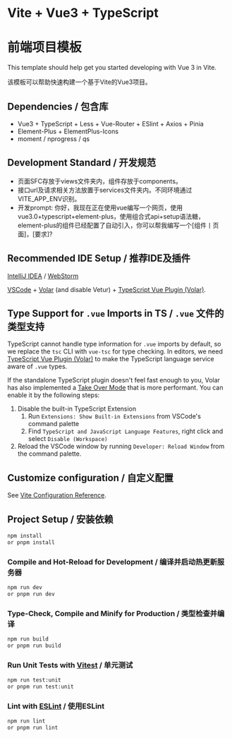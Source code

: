 # Vite + Vue3 + TypeScript

# 前端项目模板

This template should help get you started developing with Vue 3 in Vite.

该模板可以帮助快速构建一个基于Vite的Vue3项目。

## Dependencies / 包含库

+ Vue3 + TypeScript + Less + Vue-Router + ESlint + Axios + Pinia
+ Element-Plus + ElementPlus-Icons
+ moment / nprogress / qs

## Development  Standard / 开发规范

+ 页面SFC存放于views文件夹内，组件存放于components。
+ 接口url及请求相关方法放置于services文件夹内。不同环境通过VITE_APP_ENV识别。
+ 开发prompt:
  你好，我现在正在使用vue编写一个网页，使用vue3.0+typescript+element-plus，使用组合式api+setup语法糖，element-plus的组件已经配置了自动引入，你可以帮我编写一个[组件丨页面]，[要求]?

## Recommended IDE Setup / 推荐IDE及插件

[IntelliJ IDEA](https://www.jetbrains.com/idea/) / [WebStorm](https://www.jetbrains.com.cn/webstorm/)

[VSCode](https://code.visualstudio.com/) + [Volar](https://marketplace.visualstudio.com/items?itemName=Vue.volar) (and disable Vetur) + [TypeScript Vue Plugin (Volar)](https://marketplace.visualstudio.com/items?itemName=Vue.vscode-typescript-vue-plugin).

## Type Support for `.vue` Imports in TS / `.vue` 文件的类型支持

TypeScript cannot handle type information for `.vue` imports by default, so we replace the `tsc` CLI with `vue-tsc` for type checking. In editors, we need [TypeScript Vue Plugin (Volar)](https://marketplace.visualstudio.com/items?itemName=Vue.vscode-typescript-vue-plugin) to make the TypeScript language service aware of `.vue` types.

If the standalone TypeScript plugin doesn't feel fast enough to you, Volar has also implemented a [Take Over Mode](https://github.com/johnsoncodehk/volar/discussions/471#discussioncomment-1361669) that is more performant. You can enable it by the following steps:

1. Disable the built-in TypeScript Extension
    1) Run `Extensions: Show Built-in Extensions` from VSCode's command palette
    2) Find `TypeScript and JavaScript Language Features`, right click and select `Disable (Workspace)`
2. Reload the VSCode window by running `Developer: Reload Window` from the command palette.

## Customize configuration / 自定义配置

See [Vite Configuration Reference](https://vitejs.dev/config/).

## Project Setup / 安装依赖

```sh
npm install
or pnpm install
```

### Compile and Hot-Reload for Development / 编译并启动热更新服务器

```sh
npm run dev
or pnpm run dev
```

### Type-Check, Compile and Minify for Production / 类型检查并编译

```sh
npm run build
or pnpm run build
```

### Run Unit Tests with [Vitest](https://vitest.dev/) / 单元测试

```sh
npm run test:unit
or pnpm run test:unit
```

### Lint with [ESLint](https://eslint.org/) / 使用ESLint

```sh
npm run lint
or pnpm run lint
```



